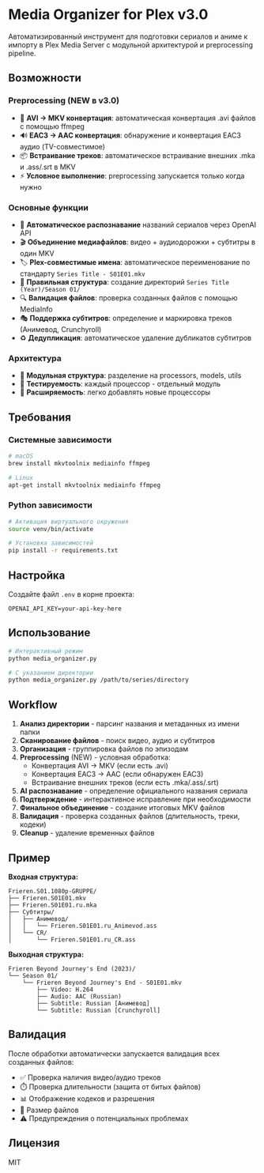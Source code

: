 # Media Organizer for Plex v3.0

Автоматизированный инструмент для подготовки сериалов и аниме к импорту в Plex Media Server с модульной архитектурой и preprocessing pipeline.

## Возможности

### Preprocessing (NEW в v3.0)
- 🔄 **AVI → MKV конвертация**: автоматическая конвертация .avi файлов с помощью ffmpeg
- 🔊 **EAC3 → AAC конвертация**: обнаружение и конвертация EAC3 аудио (TV-совместимое)
- 📦 **Встраивание треков**: автоматическое встраивание внешних .mka и .ass/.srt в MKV
- ⚡ **Условное выполнение**: preprocessing запускается только когда нужно

### Основные функции
- 📂 **Автоматическое распознавание** названий сериалов через OpenAI API
- 🎬 **Объединение медиафайлов**: видео + аудиодорожки + субтитры в один MKV
- 🏷️ **Plex-совместимые имена**: автоматическое переименование по стандарту `Series Title - S01E01.mkv`
- 📁 **Правильная структура**: создание директорий `Series Title (Year)/Season 01/`
- 🔍 **Валидация файлов**: проверка созданных файлов с помощью MediaInfo
- 🎭 **Поддержка субтитров**: определение и маркировка треков (Анимевод, Crunchyroll)
- ♻️ **Дедупликация**: автоматическое удаление дубликатов субтитров

### Архитектура
- 🧩 **Модульная структура**: разделение на processors, models, utils
- 🧪 **Тестируемость**: каждый процессор - отдельный модуль
- 🔧 **Расширяемость**: легко добавлять новые процессоры

## Требования

### Системные зависимости

```bash
# macOS
brew install mkvtoolnix mediainfo ffmpeg

# Linux
apt-get install mkvtoolnix mediainfo ffmpeg
```

### Python зависимости

```bash
# Активация виртуального окружения
source venv/bin/activate

# Установка зависимостей
pip install -r requirements.txt
```

## Настройка

Создайте файл `.env` в корне проекта:

```env
OPENAI_API_KEY=your-api-key-here
```

## Использование

```bash
# Интерактивный режим
python media_organizer.py

# С указанием директории
python media_organizer.py /path/to/series/directory
```

## Workflow

1. **Анализ директории** - парсинг названия и метаданных из имени папки
2. **Сканирование файлов** - поиск видео, аудио и субтитров
3. **Организация** - группировка файлов по эпизодам
4. **Preprocessing** (NEW) - условная обработка:
   - Конвертация AVI → MKV (если есть .avi)
   - Конвертация EAC3 → AAC (если обнаружен EAC3)
   - Встраивание внешних треков (если есть .mka/.ass/.srt)
5. **AI распознавание** - определение официального названия сериала
6. **Подтверждение** - интерактивное исправление при необходимости
7. **Финальное объединение** - создание итоговых MKV файлов
8. **Валидация** - проверка созданных файлов (длительность, треки, кодеки)
9. **Cleanup** - удаление временных файлов

## Пример

**Входная структура:**
```
Frieren.S01.1080p-GRUPPE/
├── Frieren.S01E01.mkv
├── Frieren.S01E01.ru.mka
├── Субтитры/
│   ├── Анимевод/
│   │   └── Frieren.S01E01.ru_Animevod.ass
│   └── CR/
│       └── Frieren.S01E01.ru_CR.ass
```

**Выходная структура:**
```
Frieren Beyond Journey's End (2023)/
└── Season 01/
    └── Frieren Beyond Journey's End - S01E01.mkv
        ├── Video: H.264
        ├── Audio: AAC (Russian)
        ├── Subtitle: Russian [Анимевод]
        └── Subtitle: Russian [Crunchyroll]
```

## Валидация

После обработки автоматически запускается валидация всех созданных файлов:

- ✅ Проверка наличия видео/аудио треков
- ⏱️ Проверка длительности (защита от битых файлов)
- 📊 Отображение кодеков и разрешения
- 💾 Размер файлов
- ⚠️ Предупреждения о потенциальных проблемах

## Лицензия

MIT
